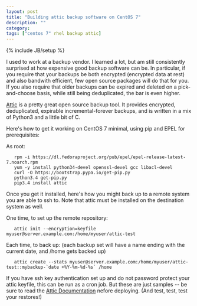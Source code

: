 ```yaml
---
layout: post
title: "Building attic backup software on CentOS 7"
description: ""
category: 
tags: ["centos 7" rhel backup attic]
---
```

{% include JB/setup %}

I used to work at a backup vendor. I learned a lot, but am still consistently 
surprised at how expensive good backup software can be. In particular, if you
require that your backups be both encrypted (encrypted data at rest) and also
bandwith efficient, few open source packages will do that for you. If you also
require that older backups can be expired and deleted on a pick-and-choose basis,
while still being deduplicated, the bar is even higher.

[Attic](https://attic-backup.org/) is a pretty great open source backup tool.
It provides encrypted, deduplicated, expirable incremental-forever backups, and
is written in a mix of Python3 and a little bit of C.

Here's how to get it working on CentOS 7 minimal, using pip and EPEL for 
prerequisites:

As root:
       
       rpm -i https://dl.fedoraproject.org/pub/epel/epel-release-latest-7.noarch.rpm
       yum -y install python34-devel openssl-devel gcc libacl-devel
       curl -O https://bootstrap.pypa.io/get-pip.py                   
       python3.4 get-pip.py                                           
       pip3.4 install attic  

Once you get it installed, here's how you might back up to a remote system you 
are able to ssh to. Note that attic must be installed on the destination 
system as well.

One time, to set up the remote repository:

       attic init --encryption=keyfile myuser@server.example.com:/home/myuser/attic-test

Each time, to back up:
(each backup set will have a name ending with the current date, and /home gets backed up)

       attic create --stats myuser@server.example.com:/home/myuser/attic-test::mybackup-`date +%Y-%m-%d-%s` /home 

If you have ssh key authentication set up and do not password protect your attic keyfile, this can be run 
as a cron job. But these are just samples -- be sure to read the [Attic Documentation](https://attic-backup.org/index.html)
nefore deploying. (And test, test, test your restores!)
